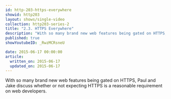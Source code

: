 ```yaml
---
id: http-203-https-everywhere
showid: http203
layout: shows/single-video
collection: http203-series-2
title: "2.3. HTTPS Everywhere"
description: "With so many brand new web features being gated on HTTPS, Paul and Jake discuss whether or not expecting HTTPS is a reasonable requirement on web developers. "
published: true
showYoutubeID: _RwzMCRsneU

date: 2015-06-17 00:00:00
article:
  written_on: 2015-06-17
  updated_on: 2015-06-17
---
```


With so many brand new web features being gated on HTTPS, Paul and Jake discuss
whether or not expecting HTTPS is a reasonable requirement on web developers. 

